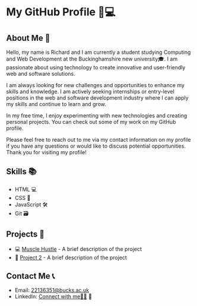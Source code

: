 # My GitHub Profile 🚀💻

## About Me 👋

Hello, my name is Richard and I am currently a student studying Computing and Web Development at the Buckinghamshire new university🎓. I am passionate about using technology to create innovative and user-friendly web and software solutions.

I am always looking for new challenges and opportunities to enhance my skills and knowledge. I am actively seeking internships or entry-level positions in the web and software development industry where I can apply my skills and continue to learn and grow.

In my free time, I enjoy experimenting with new technologies and creating personal projects. You can check out some of my work on my GitHub profile.

Please feel free to reach out to me via my contact information on my profile if you have any questions or would like to discuss potential opportunities. Thank you for visiting my profile!


## Skills 📚

- HTML 💻
- CSS 🎨
- JavaScript 🛠
- Git 🗃️

## Projects 🚀

- 💻 [Muscle Hustle](https://github.com/username/project1) - A brief description of the project
- 🎨 [Project 2](https://github.com/username/project2) - A brief description of the project

## Contact Me 📞

- Email: 22136351@bucks.ac.uk
- LinkedIn: [Connect with me👋🏾]([https://www.linkedin.com/in/oxhei/](https://www.linkedin.com/in/richard-okon-318307176/)https://www.linkedin.com/in/richard-okon-318307176/) 💼
